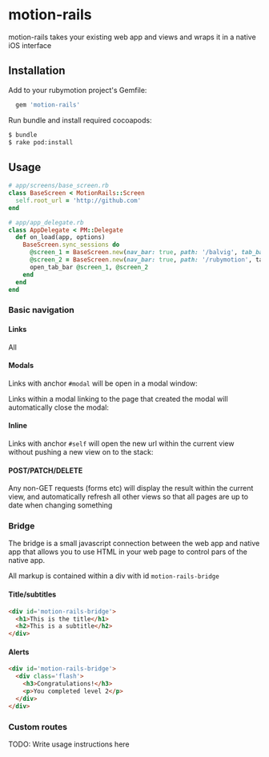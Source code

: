 # motion-rails

motion-rails takes your existing web app and views and wraps it in a native iOS interface 

## Installation


Add to your rubymotion project's Gemfile:

```ruby
  gem 'motion-rails'
```

Run bundle and install required cocoapods:

```bash
$ bundle
$ rake pod:install
```

## Usage

```ruby
# app/screens/base_screen.rb
class BaseScreen < MotionRails::Screen
  self.root_url = 'http://github.com'
end

# app/app_delegate.rb
class AppDelegate < PM::Delegate
  def on_load(app, options)
    BaseScreen.sync_sessions do
      @screen_1 = BaseScreen.new(nav_bar: true, path: '/balvig', tab_bar: { title: 'Balvig', icon: :users })
      @screen_2 = BaseScreen.new(nav_bar: true, path: '/rubymotion', tab-bar: { title: 'Rubymotion', icon: :gear })
      open_tab_bar @screen_1, @screen_2
    end
  end
end
```

### Basic navigation

#### Links

All

#### Modals

Links with anchor `#modal` will be open in a modal window:

Links within a modal linking to the page that created the modal will automatically close the modal:

#### Inline

Links with anchor `#self` will open the new url within the current view without pushing a new view on to the stack:

#### POST/PATCH/DELETE

Any non-GET requests (forms etc) will display the result within the current view, and automatically refresh all other views so that all pages are up to date when changing something

### Bridge

The bridge is a small javascript connection between the web app and native app that allows you to use HTML in your web page to control pars of the native app. 

All markup is contained within a div with id `motion-rails-bridge`

#### Title/subtitles

```html
<div id='motion-rails-bridge'>
  <h1>This is the title</h1>
  <h2>This is a subtitle</h2>
</div>
```

#### Alerts

```html
<div id='motion-rails-bridge'>
  <div class='flash'>
    <h3>Congratulations!</h3>
    <p>You completed level 2</p>
  </div>
</div>
```


### Custom routes

TODO: Write usage instructions here
